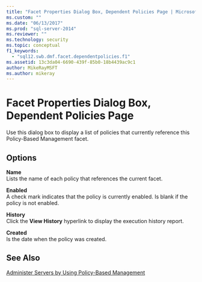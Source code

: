 ```yaml
---
title: "Facet Properties Dialog Box, Dependent Policies Page | Microsoft Docs"
ms.custom: ""
ms.date: "06/13/2017"
ms.prod: "sql-server-2014"
ms.reviewer: ""
ms.technology: security
ms.topic: conceptual
f1_keywords: 
  - "sql12.swb.dmf.facet.dependentpolicies.f1"
ms.assetid: 13c3da04-6690-439f-85b0-18b4439ac9c1
author: MikeRayMSFT
ms.author: mikeray
---
```

# Facet Properties Dialog Box, Dependent Policies Page
  Use this dialog box to display a list of policies that currently reference this Policy-Based Management facet.  
  
## Options  
 **Name**  
 Lists the name of each policy that references the current facet.  
  
 **Enabled**  
 A check mark indicates that the policy is currently enabled. Is blank if the policy is not enabled.  
  
 **History**  
 Click the **View History** hyperlink to display the execution history report.  
  
 **Created**  
 Is the date when the policy was created.  
  
## See Also  
 [Administer Servers by Using Policy-Based Management](administer-servers-by-using-policy-based-management.md)  
  
  
